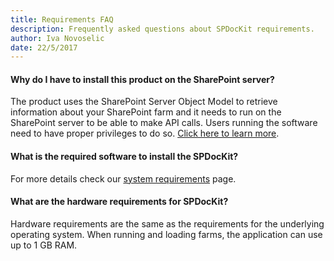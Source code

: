 ```yaml
---
title: Requirements FAQ
description: Frequently asked questions about SPDocKit requirements.
author: Iva Novoselic
date: 22/5/2017
---
```


#### Why do I have to install this product on the SharePoint server?

The product uses the SharePoint Server Object Model to retrieve information about your SharePoint farm and it needs to run on the SharePoint server to be able to make API calls. Users running the software need to have proper privileges to do so. [Click here to learn more](#internal/requirements/sharepoint-on-premises-user-permissions-requirements).

#### What is the required software to install the SPDocKit?

For more details check our [system requirements](#internal/requirements/system-requirements) page.

#### What are the hardware requirements for SPDocKit?

Hardware requirements are the same as the requirements for the underlying operating system. When running and loading farms, the application can use up to 1 GB RAM.